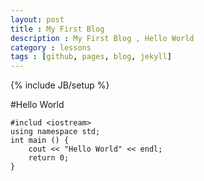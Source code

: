 ```yaml
---
layout: post
title : My First Blog
description : My First Blog , Hello World
category : lessons
tags : [github, pages, blog, jekyll]
---
```

{% include JB/setup %}

#Hello World


    #includ <iostream>
    using namespace std;
    int main () {
    	cout << "Hello World" << endl;
    	return 0;
    }

